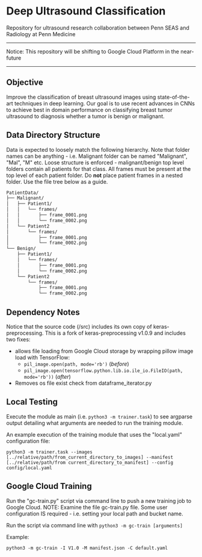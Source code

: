 # Deep Ultrasound Classification
Repository for ultrasound research collaboration between Penn SEAS and Radiology at Penn Medicine

*************************************************************************************************
Notice: This repository will be shifting to Google Cloud Platform in the near-future
*************************************************************************************************

## Objective

Improve the classification of breast ultrasound images using state-of-the-art techniques in deep learning. Our goal is to use recent advances in CNNs to achieve best in domain performance on classifying breast tumor ultrasound to diagnosis whether a tumor is benign or malignant. 

## Data Directory Structure

Data is expected to loosely match the following hierarchy. Note that folder names can be anything - i.e. Malignant folder can be named "Malignant", "Mal", "M" etc. Loose structure is enforced - malignant/benign top level folders contain all patients for that class. All frames must be present at the top level of each patient folder. Do **not** place patient frames in a nested folder. Use the file tree below as a guide.

```bash
PatientData/
├── Malignant/
│   ├── Patient1/
│   │   └── frames/
│   │       ├── frame_0001.png
│   │       └── frame_0002.png
│   └── Patient2
│       └── frames/
│           ├── frame_0001.png
│           └── frame_0002.png
└── Benign/
    ├── Patient1/
    │   └── frames/
    │       ├── frame_0001.png
    │       └── frame_0002.png
    └── Patient2
        └── frames/
            ├── frame_0001.png
            └── frame_0002.png
```

## Dependency Notes

Notice that the source code (/src) includes its own copy of keras-preprocessing. This is a fork of keras-preprocessing v1.0.9 and includes two fixes: 

- allows file loading from Google Cloud storage by wrapping pillow image load with TensorFlow:
    - `pil_image.open(path, mode='rb')` (*before*)
    - `pil_image.open(tensorflow.python.lib.io.ile_io.FileIO(path, mode='rb'))` (*after*)
- Removes os file exist check from dataframe_iterator.py

## Local Testing

Execute the module as main (i.e. `python3 -m trainer.task`) to see argparse output detailing what arguments are needed to run the training module.

An example execution of the training module that uses the "local.yaml" configuration file:

`python3 -m trainer.task --images [../relative/path/from_current_directory_to_images] --manifest [../relative/path/from current_directory_to_manifest] --config config/local.yaml`

## Google Cloud Training

Run the "gc-train.py" script via command line to push a new training job to Google Cloud. NOTE: Examine the file gc-train.py file. Some user configuration IS required - i.e. setting your local path and bucket name. 

Run the script via command line with `python3 -m gc-train [arguments]`

Example:

`python3 -m gc-train -I V1.0 -M manifest.json -C default.yaml`